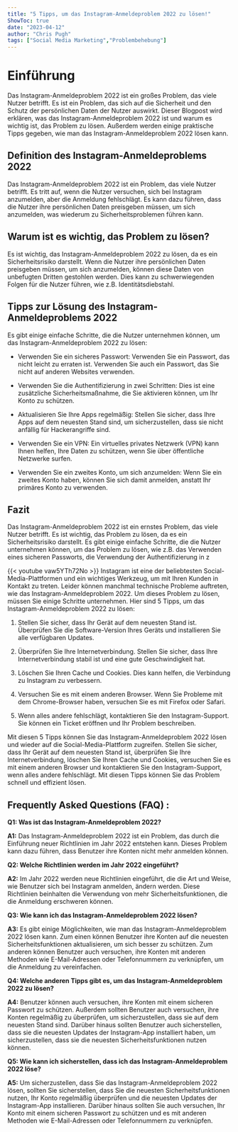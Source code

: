 ```yaml
---
title: "5 Tipps, um das Instagram-Anmeldeproblem 2022 zu lösen!"
ShowToc: true 
date: "2023-04-12"
author: "Chris Pugh" 
tags: ["Social Media Marketing","Problembehebung"]
---
```

# Einführung

Das Instagram-Anmeldeproblem 2022 ist ein großes Problem, das viele Nutzer betrifft. Es ist ein Problem, das sich auf die Sicherheit und den Schutz der persönlichen Daten der Nutzer auswirkt. Dieser Blogpost wird erklären, was das Instagram-Anmeldeproblem 2022 ist und warum es wichtig ist, das Problem zu lösen. Außerdem werden einige praktische Tipps gegeben, wie man das Instagram-Anmeldeproblem 2022 lösen kann.

## Definition des Instagram-Anmeldeproblems 2022

Das Instagram-Anmeldeproblem 2022 ist ein Problem, das viele Nutzer betrifft. Es tritt auf, wenn die Nutzer versuchen, sich bei Instagram anzumelden, aber die Anmeldung fehlschlägt. Es kann dazu führen, dass die Nutzer ihre persönlichen Daten preisgeben müssen, um sich anzumelden, was wiederum zu Sicherheitsproblemen führen kann.

## Warum ist es wichtig, das Problem zu lösen?

Es ist wichtig, das Instagram-Anmeldeproblem 2022 zu lösen, da es ein Sicherheitsrisiko darstellt. Wenn die Nutzer ihre persönlichen Daten preisgeben müssen, um sich anzumelden, können diese Daten von unbefugten Dritten gestohlen werden. Dies kann zu schwerwiegenden Folgen für die Nutzer führen, wie z.B. Identitätsdiebstahl.

## Tipps zur Lösung des Instagram-Anmeldeproblems 2022

Es gibt einige einfache Schritte, die die Nutzer unternehmen können, um das Instagram-Anmeldeproblem 2022 zu lösen:

* Verwenden Sie ein sicheres Passwort: Verwenden Sie ein Passwort, das nicht leicht zu erraten ist. Verwenden Sie auch ein Passwort, das Sie nicht auf anderen Websites verwenden.

* Verwenden Sie die Authentifizierung in zwei Schritten: Dies ist eine zusätzliche Sicherheitsmaßnahme, die Sie aktivieren können, um Ihr Konto zu schützen.

* Aktualisieren Sie Ihre Apps regelmäßig: Stellen Sie sicher, dass Ihre Apps auf dem neuesten Stand sind, um sicherzustellen, dass sie nicht anfällig für Hackerangriffe sind.

* Verwenden Sie ein VPN: Ein virtuelles privates Netzwerk (VPN) kann Ihnen helfen, Ihre Daten zu schützen, wenn Sie über öffentliche Netzwerke surfen.

* Verwenden Sie ein zweites Konto, um sich anzumelden: Wenn Sie ein zweites Konto haben, können Sie sich damit anmelden, anstatt Ihr primäres Konto zu verwenden.

## Fazit

Das Instagram-Anmeldeproblem 2022 ist ein ernstes Problem, das viele Nutzer betrifft. Es ist wichtig, das Problem zu lösen, da es ein Sicherheitsrisiko darstellt. Es gibt einige einfache Schritte, die die Nutzer unternehmen können, um das Problem zu lösen, wie z.B. das Verwenden eines sicheren Passworts, die Verwendung der Authentifizierung in z

{{< youtube vaw5YTh72No >}} 
Instagram ist eine der beliebtesten Social-Media-Plattformen und ein wichtiges Werkzeug, um mit Ihren Kunden in Kontakt zu treten. Leider können manchmal technische Probleme auftreten, wie das Instagram-Anmeldeproblem 2022. Um dieses Problem zu lösen, müssen Sie einige Schritte unternehmen. Hier sind 5 Tipps, um das Instagram-Anmeldeproblem 2022 zu lösen: 

1. Stellen Sie sicher, dass Ihr Gerät auf dem neuesten Stand ist. Überprüfen Sie die Software-Version Ihres Geräts und installieren Sie alle verfügbaren Updates. 

2. Überprüfen Sie Ihre Internetverbindung. Stellen Sie sicher, dass Ihre Internetverbindung stabil ist und eine gute Geschwindigkeit hat. 

3. Löschen Sie Ihren Cache und Cookies. Dies kann helfen, die Verbindung zu Instagram zu verbessern. 

4. Versuchen Sie es mit einem anderen Browser. Wenn Sie Probleme mit dem Chrome-Browser haben, versuchen Sie es mit Firefox oder Safari. 

5. Wenn alles andere fehlschlägt, kontaktieren Sie den Instagram-Support. Sie können ein Ticket eröffnen und Ihr Problem beschreiben.

Mit diesen 5 Tipps können Sie das Instagram-Anmeldeproblem 2022 lösen und wieder auf die Social-Media-Plattform zugreifen. Stellen Sie sicher, dass Ihr Gerät auf dem neuesten Stand ist, überprüfen Sie Ihre Internetverbindung, löschen Sie Ihren Cache und Cookies, versuchen Sie es mit einem anderen Browser und kontaktieren Sie den Instagram-Support, wenn alles andere fehlschlägt. Mit diesen Tipps können Sie das Problem schnell und effizient lösen.

## Frequently Asked Questions (FAQ) :
**Q1: Was ist das Instagram-Anmeldeproblem 2022?**

**A1:** Das Instagram-Anmeldeproblem 2022 ist ein Problem, das durch die Einführung neuer Richtlinien im Jahr 2022 entstehen kann. Dieses Problem kann dazu führen, dass Benutzer ihre Konten nicht mehr anmelden können.

**Q2: Welche Richtlinien werden im Jahr 2022 eingeführt?**

**A2:** Im Jahr 2022 werden neue Richtlinien eingeführt, die die Art und Weise, wie Benutzer sich bei Instagram anmelden, ändern werden. Diese Richtlinien beinhalten die Verwendung von mehr Sicherheitsfunktionen, die die Anmeldung erschweren können.

**Q3: Wie kann ich das Instagram-Anmeldeproblem 2022 lösen?**

**A3:** Es gibt einige Möglichkeiten, wie man das Instagram-Anmeldeproblem 2022 lösen kann. Zum einen können Benutzer ihre Konten auf die neuesten Sicherheitsfunktionen aktualisieren, um sich besser zu schützen. Zum anderen können Benutzer auch versuchen, ihre Konten mit anderen Methoden wie E-Mail-Adressen oder Telefonnummern zu verknüpfen, um die Anmeldung zu vereinfachen.

**Q4: Welche anderen Tipps gibt es, um das Instagram-Anmeldeproblem 2022 zu lösen?**

**A4:** Benutzer können auch versuchen, ihre Konten mit einem sicheren Passwort zu schützen. Außerdem sollten Benutzer auch versuchen, ihre Konten regelmäßig zu überprüfen, um sicherzustellen, dass sie auf dem neuesten Stand sind. Darüber hinaus sollten Benutzer auch sicherstellen, dass sie die neuesten Updates der Instagram-App installiert haben, um sicherzustellen, dass sie die neuesten Sicherheitsfunktionen nutzen können.

**Q5: Wie kann ich sicherstellen, dass ich das Instagram-Anmeldeproblem 2022 löse?**

**A5:** Um sicherzustellen, dass Sie das Instagram-Anmeldeproblem 2022 lösen, sollten Sie sicherstellen, dass Sie die neuesten Sicherheitsfunktionen nutzen, Ihr Konto regelmäßig überprüfen und die neuesten Updates der Instagram-App installieren. Darüber hinaus sollten Sie auch versuchen, Ihr Konto mit einem sicheren Passwort zu schützen und es mit anderen Methoden wie E-Mail-Adressen oder Telefonnummern zu verknüpfen.



